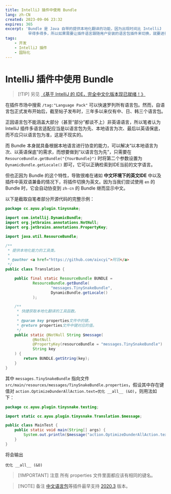 ```yaml
---
title: IntelliJ 插件中使用 Bundle
lang: zh-CN
created: 2023-09-06 23:32
expires: 365
excerpt: 'Bundle 是 Java 自带的提供本地化翻译的功能，因为出现时间比 IntelliJ
          早得多得多，所以如果需要让插件语言跟随用户安装的语言包插件来切换，就要进行一定的适配。'
tags:
    - 开发
    - IntelliJ 插件
    - 国际化
---
```


<style scoped>
.VPDoc p:not(.custom-block-title) {
    text-indent: 2em;
}
</style>

# IntelliJ 插件中使用 Bundle

<RevisionInfo indent/>

> [!TIP] 另见
> [《基于 IntelliJ 的 IDE，完全中文化版本现已就绪！》](https://blog.jetbrains.com/zh-hans/idea/2021/07/language-packs-public-release/)

在插件市场中搜索 `/tag:"Language Pack"` 可以快速罗列所有语言包。然而，自语言包正式发布开始后，截至帖子发布时，三年多以来仅有中、日、韩三个语言包。

正因语言包不能涵盖大部分（甚至“部分”都谈不上）非英语语言，所以笔者认为 IntelliJ 插件多语言适配应当是以语言包为先、本地语言为次、最后以英语保底，而不应只以语言包为准，这是不现实的。

而 Bundle 本身就具备根据本地语言进行协变的能力，可以解决“以本地语言为次、以英语保底”的需求，而想要做到“以语言包为先”，只需要在
`ResourceBundle.getBundle("{YourBundle}")` 时将第二个参数设置为 `DynamicBundle.getLocale()` 即可，它可以正确检索到IDE当前的文字语言。

但也正因为 Bundle 的这个特性，导致很难在诸如 **中文环境下的英文IDE** 中以及插件中英双语兼备的情况下，将插件切换为英文。因为当我们尝试使用
`en` 的 Bundle 时，它会自动协变到 `zh-cn` 的 Bundle 继而显示中文。

以下是截取自笔者部分开源代码的完整示例：

```java :line-numbers
package cc.ayuu.plugin.tinysnake;

import com.intellij.DynamicBundle;
import org.jetbrains.annotations.NotNull;
import org.jetbrains.annotations.PropertyKey;

import java.util.ResourceBundle;

/**
 * 提供本地化能力的工具类。
 *
 * @author <a href="https://github.com/aixcyi">阿羽</a>
 */
public class Translation {

    public final static ResourceBundle BUNDLE =
            ResourceBundle.getBundle(
                    "messages.TinySnakeBundle",
                    DynamicBundle.getLocale()
            );

    /**
     * 快捷获取本地化翻译的工具函数。
     *
     * @param key properties文件中的键。
     * @return properties文件中键对应的值。
     */
    public static @NotNull String $message(
            @NotNull
            @PropertyKey(resourceBundle = "messages.TinySnakeBundle")
            String key
    ) {
        return BUNDLE.getString(key);
    }
}
```

其中 `messages.TinySnakeBundle` 指向文件 `src/main/resources/messages/TinySnakeBundle.properties`，假设其中存在键值对 `action.OptimizeDunderAllAction.text=优化 __all__ (&O)`，则用法如下：

```java :line-numbers
package cc.ayuu.plugin.tinysnake.testing;

import static cc.ayuu.plugin.tinysnake.Translation.$message;

public class MainTest {
    public static void main(String[] args) {
        System.out.println($message("action.OptimizeDunderAllAction.text"));
    }
}
```

将会输出

```text
优化 __all__ (&O)
```

> [!IMPORTANT] 注意
> 所有 properties 文件里面都应该有相同的键名。

> [!NOTE] 备注
> [中文语言包](https://plugins.jetbrains.com/plugin/13710-chinese-simplified-language-pack----)等插件最早支持 [2020.3](https://plugins.jetbrains.com/plugin/13710-chinese-simplified-language-pack----/versions/stable/121167) 版本。
